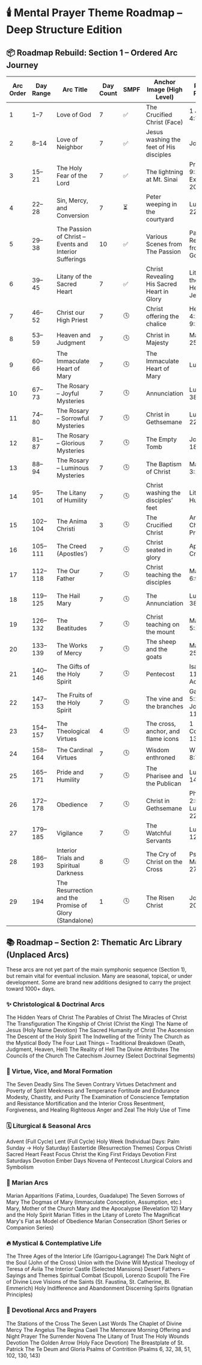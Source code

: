 # 🕯️ Mental Prayer Theme Roadmap – Deep Structure Edition

## 📦 Roadmap Rebuild: Section 1 – Ordered Arc Journey

| Arc Order | Day Range | Arc Title                                              | Day Count | SMPF | Anchor Image (High Level)                  | Primary Reading                     | Liturgical                 | Status        |
| --------- | --------- | ------------------------------------------------------ | --------- | ---- | ------------------------------------------ | ----------------------------------- | -------------------------- | ------------- |
| 1         | 1–7       | Love of God                                            | 7         | ✅    | The Crucified Christ (Face)                | 1 John 4:7–21                       | Ordinary Time              | ✅ Complete    |
| 2         | 8–14      | Love of Neighbor                                       | 7         | ✅    | Jesus washing the feet of His disciples    | John 13                             | Ordinary Time              | ✅ Complete    |
| 3         | 15–21     | The Holy Fear of the Lord                              | 7         | ✅    | The lightning at Mt. Sinai                 | Proverbs 9:10; Exodus 20:18–21      | Ordinary Time              | ✅ Complete    |
| 4         | 22–28     | Sin, Mercy, and Conversion                             | 7         | ⏳    | Peter weeping in the courtyard             | Luke 22:54–62                       | Lent                       | ⏳ In Progress |
| 5         | 29–38     | The Passion of Christ – Events and Interior Sufferings | 10        | ✅    | Various Scenes from The Passion            | Passion Readings from each Gospel   | Holy Week                  | ✅ Complete    |
| 6         | 39–45     | Litany of the Sacred Heart                             | 7         | ✅    | Christ Revealing His Sacred Heart in Glory | Litany of the Sacred Heart of Jesus | June                       | ✅ Complete    |
| 7         | 46–52     | Christ our High Priest                                 | 7         | 🕓    | Christ offering the chalice                | Hebrews 4:14–16; 9:11–15            | Ordinary Time              | 🕓 Planned     |
| 8         | 53–59     | Heaven and Judgment                                    | 7         | 🕓    | Christ in Majesty                          | Matthew 25:31–46                    | Ordinary Time              | 🕓 Planned     |
| 9         | 60–66     | The Immaculate Heart of Mary                           | 7         | 🕓    | The Immaculate Heart of Mary               | Luke 2:19                           | Ordinary Time / Aug 15     | 🕓 Planned     |
| 10        | 67–73     | The Rosary – Joyful Mysteries                          | 7         | 🕓    | Annunciation                               | Luke 1:26–38                        | Advent                     | 🕓 Planned     |
| 11        | 74–80     | The Rosary – Sorrowful Mysteries                       | 7         | 🕓    | Christ in Gethsemane                       | Luke 22:39–53                       | Lent                       | 🕓 Planned     |
| 12        | 81–87     | The Rosary – Glorious Mysteries                        | 7         | 🕓    | The Empty Tomb                             | John 20:1–18                        | Eastertide                 | 🕓 Planned     |
| 13        | 88–94     | The Rosary – Luminous Mysteries                        | 7         | 🕓    | The Baptism of Christ                      | Matthew 3:13–17                     | Ordinary Time              | 🕓 Planned     |
| 14        | 95–101    | The Litany of Humility                                 | 7         | 🕓    | Christ washing the disciples’ feet         | Litany of Humility                  | Ordinary Time              | 🕓 Planned     |
| 15        | 102–104   | The Anima Christi                                      | 3         | 🕓    | The Crucified Christ                       | Anima Christi Prayer                | Lent / Corpus Christi      | 🕓 Planned     |
| 16        | 105–111   | The Creed (Apostles’)                                  | 7         | 🕓    | Christ seated in glory                     | Apostles’ Creed                     | Ordinary Time              | 🕓 Planned     |
| 17        | 112–118   | The Our Father                                         | 7         | 🕓    | Christ teaching the disciples              | Matthew 6:9–13                      | Ordinary Time              | 🕓 Planned     |
| 18        | 119–125   | The Hail Mary                                          | 7         | 🕓    | The Annunciation                           | Luke 1:28–38                        | Advent / Marian Feasts     | 🕓 Planned     |
| 19        | 126–132   | The Beatitudes                                         | 7         | 🕓    | Christ teaching on the mount               | Matthew 5:1–12                      | Ordinary Time / All Saints | 🕓 Planned     |
| 20        | 133–139   | The Works of Mercy                                     | 7         | 🕓    | The sheep and the goats                    | Matthew 25:31–46                    | Ordinary Time / Lent       | 🕓 Planned     |
| 21        | 140–146   | The Gifts of the Holy Spirit                           | 7         | 🕓    | Pentecost                                  | Isaiah 11:1–3; Acts 2:1–4           | Pentecost / Confirmation   | 🕓 Planned     |
| 22        | 147–153   | The Fruits of the Holy Spirit                          | 7         | 🕓    | The vine and the branches                  | Galatians 5:22–23; John 15:1–11     | Ordinary Time              | 🕓 Planned     |
| 23        | 154–157   | The Theological Virtues                                | 4         | 🕓    | The cross, anchor, and flame icons         | 1 Corinthians 13:13                 | Ordinary Time              | 🕓 Planned     |
| 24        | 158–164   | The Cardinal Virtues                                   | 7         | 🕓    | Wisdom enthroned                           | Wisdom 8:7                          | Ordinary Time              | 🕓 Planned     |
| 25        | 165–171   | Pride and Humility                                     | 7         | 🕓    | The Pharisee and the Publican              | Luke 18:9–14                        | Lent / Ordinary Time       | 🕓 Planned     |
| 26        | 172–178   | Obedience                                              | 7         | 🕓    | Christ in Gethsemane                       | Philippians 2:5–11; Luke 22:42      | Holy Week / Lent           | 🕓 Planned     |
| 27        | 179–185   | Vigilance                                              | 7         | 🕓    | The Watchful Servants                      | Luke 12:35–40                       | Advent / Ordinary Time     | 🕓 Planned     |
| 28        | 186–193   | Interior Trials and Spiritual Darkness                 | 8         | 🕓    | The Cry of Christ on the Cross             | Psalm 22; Matthew 27:46             | Lent / Good Friday         | 🕓 Planned     |
| 29        | 194       | The Resurrection and the Promise of Glory (Standalone) | 1         | 🕓    | The Risen Christ                           | John 20:11–18                       | Easter Sunday              | 🕓 Planned     |

## 📚 Roadmap – Section 2: Thematic Arc Library (Unplaced Arcs)

These arcs are not yet part of the main symphonic sequence (Section 1), but remain vital for eventual inclusion.
Many are seasonal, topical, or under development. Some are brand new additions designed to carry the project toward 1000+
days.

### ✨ Christological & Doctrinal Arcs

The Hidden Years of Christ
The Parables of Christ
The Miracles of Christ
The Transfiguration
The Kingship of Christ (Christ the King)
The Name of Jesus (Holy Name Devotion)
The Sacred Humanity of Christ
The Ascension
The Descent of the Holy Spirit
The Indwelling of the Trinity
The Church as the Mystical Body
The Four Last Things – Traditional Breakdown (Death, Judgment, Heaven, Hell)
The Reality of Hell
The Divine Attributes
The Councils of the Church
The Catechism Journey (Select Doctrinal Segments)

### 🌿 Virtue, Vice, and Moral Formation

The Seven Deadly Sins
The Seven Contrary Virtues
Detachment and Poverty of Spirit
Meekness and Temperance
Fortitude and Endurance
Modesty, Chastity, and Purity
The Examination of Conscience
Temptation and Resistance
Mortification and the Interior Cross
Resentment, Forgiveness, and Healing
Righteous Anger and Zeal
The Holy Use of Time

### 🗓 Liturgical & Seasonal Arcs

Advent (Full Cycle)
Lent (Full Cycle)
Holy Week (Individual Days: Palm Sunday → Holy Saturday)
Eastertide (Resurrection Themes)
Corpus Christi
Sacred Heart Feast Focus
Christ the King
First Fridays Devotion
First Saturdays Devotion
Ember Days
Novena of Pentecost
Liturgical Colors and Symbolism

### 💙 Marian Arcs

Marian Apparitions (Fatima, Lourdes, Guadalupe)
The Seven Sorrows of Mary
The Dogmas of Mary (Immaculate Conception, Assumption, etc.)
Mary, Mother of the Church
Mary and the Apocalypse (Revelation 12)
Mary and the Holy Spirit
Marian Titles in the Litany of Loreto
The Magnificat
Mary's Fiat as Model of Obedience
Marian Consecration (Short Series or Companion Series)

### 🔥 Mystical & Contemplative Life

The Three Ages of the Interior Life (Garrigou-Lagrange)
The Dark Night of the Soul (John of the Cross)
Union with the Divine Will
Mystical Theology of Teresa of Ávila
The Interior Castle (Selected Mansions)
Desert Fathers – Sayings and Themes
Spiritual Combat (Scupoli, Lorenzo Scupoli)
The Fire of Divine Love
Visions of the Saints (St. Faustina, St. Catherine, Bl. Emmerich)
Holy Indifference and Abandonment
Discerning Spirits (Ignatian Principles)

### 📿 Devotional Arcs and Prayers

The Stations of the Cross
The Seven Last Words
The Chaplet of Divine Mercy
The Angelus
The Regina Caeli
The Memorare
Morning Offering and Night Prayer
The Surrender Novena
The Litany of Trust
The Holy Wounds Devotion
The Golden Arrow (Holy Face Devotion)
The Breastplate of St. Patrick
The Te Deum and Gloria
Psalms of Contrition (Psalms 6, 32, 38, 51, 102, 130, 143)
